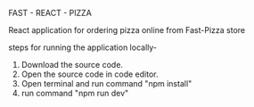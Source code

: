 FAST - REACT - PIZZA

React application for ordering pizza online from Fast-Pizza store

steps for running the application locally-
1. Download the source code.
2. Open the source code in code editor.
3. Open terminal and run command "npm install"
4. run command "npm run dev"
